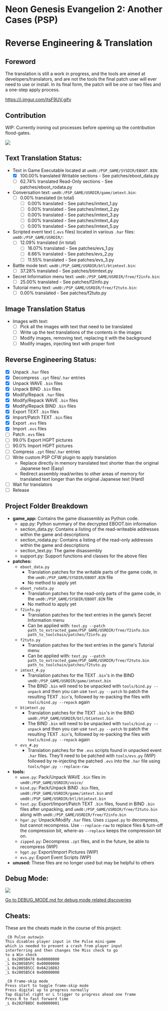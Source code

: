 # Neon Genesis Evangelion 2: Another Cases (PSP)
# Reverse Engineering & Translation

## Foreword
The translation is still a work in progress, and the tools are aimed at developers/translators,
and are not the tools the final patch user will ever need to use or install.
In its final form, the patch will be one or two files and a one-step apply process.

https://i.imgur.com/jtsF9UV.gifv

## Contribution
WIP: Currently ironing out processes before opening up the contribution flood-gates.

![](https://i.imgur.com/GJzfa0b.png)

## Text Translation Status:
- Text in Game Executable located at `umd0:/PSP_GAME/SYSDIR/EBOOT.BIN`:
	- [x] 100.00% translated Writable sections - See patches/eboot_data.py
	- [ ] 62.74% translated Read-Only sections - See patches/eboot_rodata.py
- Conversation text: `umd0:/PSP_GAME/USRDIR/game/imtext.bin`:
	- [ ] 0.00% translated (in total)
		- [ ] 0.00% translated - See patches/imtext_1.py
		- [ ] 0.00% translated - See patches/imtext_2.py
		- [ ] 0.00% translated - See patches/imtext_3.py
		- [ ] 0.00% translated - See patches/imtext_4.py
		- [ ] 0.00% translated - See patches/imtext_5.py
- Scripted event text (`.evs` files) located in various `.har` files: `umd0:/PSP_GAME/USRDIR/`:
	- [ ] 12.09% translated (in total)
		- [ ] 16.07% translated - See patches/evs_1.py
		- [ ] 8.66% translated - See patches/evs_2.py
		- [ ] 11.55% translated - See patches/evs_3.py
- Battle mode text: `umd0:/PSP_GAME/USRDIR/btl/btimtext.bin`:
	- [ ] 37.28% translated - See patches/btimtext.py
- Secret Information menu text: `umd0:/PSP_GAME/USRDIR/free/f2info.bin`:
	- [ ] 25.00% translated - See patches/f2info.py
- Tutorial menu text: `umd0:/PSP_GAME/USRDIR/free/f2tuto.bin`:
	- [ ] 0.00% translated - See patches/f2tuto.py

## Image Translation Status
- Images with text:
	- [ ] Pick all the images with text that need to be translated
	- [ ] Write up the text translations of the contents in the images
	- [ ] Modify images, removing text, replacing it with the background
	- [ ] Modify images, injecting text with proper font

## Reverse Engineering Status:
- [x] Unpack `.har` files
- [x] Decompress `.zpt` files/`.har` entries
- [x] Unpack WAVE `.bin` files
- [x] Unpack BIND `.bin` files
- [x] Modify/Repack `.har` files
- [x] Modify/Repack WAVE `.bin` files
- [x] Modify/Repack BIND `.bin` files
- [x] Export TEXT `.bin` files
- [x] Import/Patch TEXT `.bin` files
- [x] Export `.evs` files
- [x] Import `.evs` files
- [ ] Patch `.evs` files
- [ ] 99.0% Export HGPT pictures 
- [ ] 90.0% Import HGPT pictures 
- [ ] Compress `.zpt` files/`.har` entries
- [ ] Write custom PSP CFW plugin to apply translation
	- Replace directly in memory translated text shorter than the original Japanese text (Easy)
	- Redirect assembly read/writes to other areas of memory for translated text longer than the original Japanese text (Hard)
- [ ] Wait for translators
- [ ] Release

## Project Folder Breakdown
- **game_app:** Contains the game disassembly as Python code.
	- app.py: Python summary of the decrypted EBOOT.bin information
	- section_data.py: Contains a listing of the read-writeable addresses within the game and descriptions
	- section_rodata.py: Contains a listing of the read-only addresses within the game and descriptions
	- section_text.py: The game disassembly
	- support.py: Support functions and classes for the above files
- **patches:** 
	-   `eboot_data.py`
	    -   Translation patches for the writable parts of the game code, in the  `umd0:/PSP_GAME/SYSDIR/EBOOT.BIN`  file
	    -   No method to apply yet
	-   `eboot_rodata.py`
	    -   Translation patches for the read-only parts of the game code, in the  `umd0:/PSP_GAME/SYSDIR/EBOOT.BIN`  file
	    -   No method to apply yet
	-   `f2info.py`
	    -   Translation patches for the text entries in the game’s Secret Information menu
	    -   Can be applied with:  `text.py --patch path_to_extracted_game/PSP_GAME/USRDIR/free/f2info.bin path_to_toolchain/patches/f2info.py`
	-   `f2tuto.py`
	    -   Translation patches for the text entries in the game's Tutorial menu
	    -   Can be applied with:  `text.py --patch path_to_extracted_game/PSP_GAME/USRDIR/free/f2tuto.bin path_to_toolchain/patches/f2tuto.py`
	-   `imtext_#.py`
	    -   Translation patches for the TEXT  `.bin`'s in the BIND  `umd0:/PSP_GAME/USRDIR/game/imtext.bin`
	    -   The BIND  `.bin`  will need to be unpacked with  `tools/bind.py --unpack`  and then you can use  `text.py --patch`  to patch the resulting TEXT  `.bin`'s, followed by re-packing the files with  `tools/bind.py --repack`  again
	-   `btimtext.py`
	    -   Translation patches for the TEXT  `.bin`'s in the BIND  `umd0:/PSP_GAME/USRDIR/btl/btimtext.bin`
	    -   The BIND  `.bin`  will need to be unpacked with  `tools/bind.py --unpack`  and then you can use  `text.py --patch`  to patch the resulting TEXT  `.bin`'s, followed by re-packing the files with  `tools/bind.py --repack`  again
	-   `evs_#.py`
	    -   Translation patches for the  `.evs`  scripts found in unpacked event  `.har`  files. They'll need to be patched with  `tools/evs.py`  (WIP) followed by re-injecting the patched  `.evs`  into the  `.har`  file using  `tools/hgar.py --replace-raw`
- **tools:**
	- `wave.py`: Pack/Unpack WAVE `.bin` files in: `umd0:/PSP_GAME/USRDIR/voice/` 
	- `bind.py`: Pack/Unpack BIND `.bin` files, `umd0:/PSP_GAME/USRDIR/game/imtext.bin` and `umd0:/PSP_GAME/USRDIR/btl/btimtext.bin`
	- `text.py`: Export/Import/Patch TEXT `.bin` files, found in BIND `.bin` files after unpacking, and `umd0:/PSP_GAME/USRDIR/free/f2tuto.bin` along with `umd0:/PSP_GAME/USRDIR/free/f2info.bin`
	- `hgar.py`: Unpack/Modify `.har` files. Uses `zipped.py` to decompress, but cannot recompress. Use `--replace-raw` to replace files & turn-off the compression bit, where-as `--replace` keeps the compression bit on.
	- `zipped.py`: Decompress `.zpt` files, and in the future, be able to recompress (WIP)
	- `hgpt.py`: Export/Import Pictures (WIP)
	- `evs.py`: Export Event Scripts (WIP)
- **unused:** These files are no longer used but may be helpful to others

## Debug Mode:
![](https://i.imgur.com/YgnCVvG.png)

[Go to DEBUG_MODE.md for debug mode related discoveries](DEBUG_MODE.md)

## Cheats:
These are the cheats made in the course of this project:

```
_C0 Pulse autowin
This disables player input in the Pulse mini-game
which is needed to prevent a crash from player input
interferring and then changes the Miss check to go
to a Win check
_L 0x2005B478 0x00000000
_L 0x2005B5FC 0x00000000
_L 0x2005B5CC 0x0A216D82
_L 0x2005B5C4 0x00000000
```

```
_C0 Frame-skip mode
Press start to toggle frame-skip mode
Press digital up to progress normally
Tap digital right or L trigger to progress ahead one frame
Press R to fast forward time
_L 0x202FB8DC 0x00000001
```

